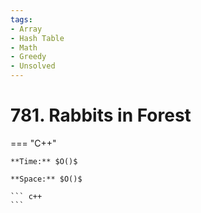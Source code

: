 ```yaml
---
tags:
- Array
- Hash Table
- Math
- Greedy
- Unsolved
---
```



# 781. Rabbits in Forest

=== "C++"

    **Time:** $O()$

    **Space:** $O()$

    ``` c++
    ```